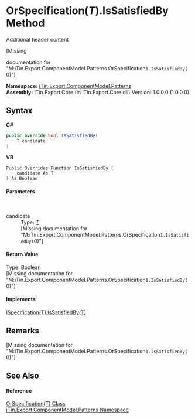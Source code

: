 # OrSpecification(*T*).IsSatisfiedBy Method 
Additional header content 

\[Missing <summary> documentation for "M:iTin.Export.ComponentModel.Patterns.OrSpecification`1.IsSatisfiedBy(`0)"\]

**Namespace:**&nbsp;<a href="N_iTin_Export_ComponentModel_Patterns">iTin.Export.ComponentModel.Patterns</a><br />**Assembly:**&nbsp;iTin.Export.Core (in iTin.Export.Core.dll) Version: 1.0.0.0 (1.0.0.0)

## Syntax

**C#**<br />
``` C#
public override bool IsSatisfiedBy(
	T candidate
)
```

**VB**<br />
``` VB
Public Overrides Function IsSatisfiedBy ( 
	candidate As T
) As Boolean
```


#### Parameters
&nbsp;<dl><dt>candidate</dt><dd>Type: <a href="T_iTin_Export_ComponentModel_Patterns_OrSpecification_1">*T*</a><br />\[Missing <param name="candidate"/> documentation for "M:iTin.Export.ComponentModel.Patterns.OrSpecification`1.IsSatisfiedBy(`0)"\]</dd></dl>

#### Return Value
Type: Boolean<br />\[Missing <returns> documentation for "M:iTin.Export.ComponentModel.Patterns.OrSpecification`1.IsSatisfiedBy(`0)"\]

#### Implements
<a href="M_iTin_Export_ComponentModel_Patterns_ISpecification_1_IsSatisfiedBy">ISpecification(T).IsSatisfiedBy(T)</a><br />

## Remarks
\[Missing <remarks> documentation for "M:iTin.Export.ComponentModel.Patterns.OrSpecification`1.IsSatisfiedBy(`0)"\]

## See Also


#### Reference
<a href="T_iTin_Export_ComponentModel_Patterns_OrSpecification_1">OrSpecification(T) Class</a><br /><a href="N_iTin_Export_ComponentModel_Patterns">iTin.Export.ComponentModel.Patterns Namespace</a><br />
